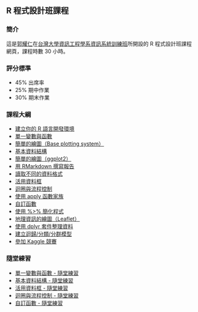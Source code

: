 ## R 程式設計班課程

### 簡介

這是[郭耀仁](https://www.facebook.com/yaojen.kuo.1)在[台灣大學資訊工程學系資訊系統訓練班](https://www.csie.ntu.edu.tw/train/)所開設的 R 程式設計班課程網頁，課程時數 30 小時。

### 評分標準

- 45% 出席率
- 25% 期中作業
- 30% 期末作業

### 課程大綱

- [建立你的 R 語言開發環境](https://yaojenkuo.github.io/r_programming/ch1)
- [單一變數與函數](https://yaojenkuo.github.io/r_programming/ch2)
- [簡單的繪圖（Base plotting system）](https://yaojenkuo.github.io/r_programming/ch3)
- [基本資料結構](https://yaojenkuo.github.io/r_programming/ch4)
- [簡單的繪圖（ggplot2）](https://yaojenkuo.github.io/r_programming/ch5)
- [用 RMarkdown 撰寫報告](https://yaojenkuo.github.io/r_programming/ch10)
- [讀取不同的資料格式](https://yaojenkuo.github.io/r_programming/ch6)
- [活用資料框](https://yaojenkuo.github.io/r_programming/ch7)
- [迴圈與流程控制](https://yaojenkuo.github.io/r_programming/ch8)
- [使用 apply 函數家族]()
- [自訂函數](https://yaojenkuo.github.io/r_programming/ch9)
- [使用 %>% 簡化程式]()
- [地理資訊的繪圖（Leaflet）]()
- [使用 dplyr 套件整理資料]()
- [建立迴歸/分類/分群模型]()
- [參加 Kaggle 競賽]()

### 隨堂練習

- [單一變數與函數 - 隨堂練習](https://yaojenkuo.github.io/r_programming/ch2_exercise)
- [基本資料結構 - 隨堂練習](https://yaojenkuo.github.io/r_programming/ch4_exercise)
- [活用資料框 - 隨堂練習](https://yaojenkuo.github.io/r_programming/ch7_exercise)
- [迴圈與流程控制 - 隨堂練習](https://yaojenkuo.github.io/r_programming/ch8_exercise)
- [自訂函數 - 隨堂練習](https://yaojenkuo.github.io/r_programming/ch9_exercise)